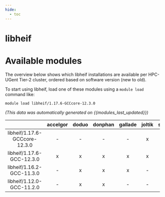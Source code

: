 ```yaml
---
hide:
  - toc
---
```


libheif
=======

# Available modules


The overview below shows which libheif installations are available per HPC-UGent Tier-2 cluster, ordered based on software version (new to old).

To start using libheif, load one of these modules using a `module load` command like:

```shell
module load libheif/1.17.6-GCCcore-12.3.0
```

*(This data was automatically generated on {{modules_last_updated}})*  

| |accelgor|doduo|donphan|gallade|joltik|shinx|
| :---: | :---: | :---: | :---: | :---: | :---: | :---: |
|libheif/1.17.6-GCCcore-12.3.0|-|-|-|-|x|x|
|libheif/1.17.6-GCC-12.3.0|x|x|x|x|x|x|
|libheif/1.16.2-GCC-11.3.0|-|x|x|x|-|-|
|libheif/1.12.0-GCC-11.2.0|-|x|x|-|-|-|
